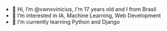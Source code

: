 - 👋 Hi, I’m @vwnxvinicius, I'm 17 years old and I from Brasil
- 👀 I’m interested in IA, Machine Learning, Web Development
- 🌱 I’m currently learning Python and Django


<!---
vwnxvinicius/vwnxvinicius is a ✨ special ✨ repository because its `README.md` (this file) appears on your GitHub profile.
You can click the Preview link to take a look at your changes.
--->
